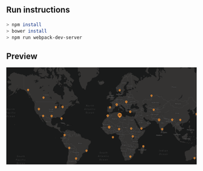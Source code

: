 ## Run instructions
```bash
> npm install
> bower install
> npm run webpack-dev-server
```

## Preview
![icon example](https://github.com/f-o-a-m/purescript-deck-gl/blob/initial-branch/examples/icon/image.png)
